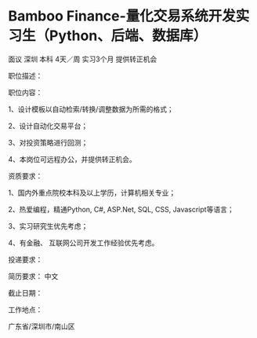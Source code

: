 # Bamboo Finance-量化交易系统开发实习生（Python、后端、数据库）

面议 深圳 本科 4天／周 实习3个月 提供转正机会

职位描述：

职位内容：

 1、设计模板以自动检索/转换/调整数据为所需的格式；

 2、设计自动化交易平台；

 3、对投资策略进行回测；

 4、本岗位可远程办公，并提供转正机会。

 资质要求： 

1、国内外重点院校本科及以上学历，计算机相关专业；

 2、热爱编程，精通Python, C#, ASP.Net, SQL, CSS, Javascript等语言；

 3、实习研究生优先考虑； 

4、有金融、 互联网公司开发工作经验优先考虑。

投递要求：

简历要求： 中文

截止日期：

工作地点：

广东省/深圳市/南山区